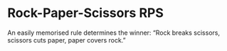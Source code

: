 # Rock-Paper-Scissors RPS


An easily memorised rule determines the winner: “Rock breaks scissors, scissors cuts paper, paper covers rock.”
